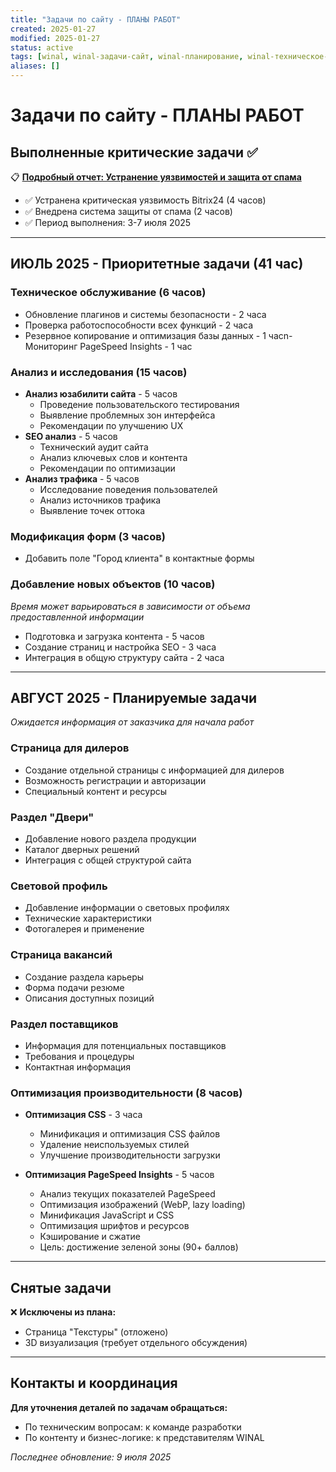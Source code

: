 ```yaml
---
title: "Задачи по сайту - ПЛАНЫ РАБОТ"
created: 2025-01-27
modified: 2025-01-27
status: active
tags: [winal, winal-задачи-сайт, winal-планирование, winal-техническое-обслуживание]
aliases: []
---
```


# Задачи по сайту - ПЛАНЫ РАБОТ

## Выполненные критические задачи ✅

📋 **[Подробный отчет: Устранение уязвимостей и защита от спама](./Устранение_уязвимостей_и_защита_от_спама.md)**

- ✅ Устранена критическая уязвимость Bitrix24 (4 часов)
- ✅ Внедрена система защиты от спама (2 часов)
- ✅ Период выполнения: 3-7 июля 2025

---

## ИЮЛЬ 2025 - Приоритетные задачи (41 час)

### Техническое обслуживание (6 часов)

- Обновление плагинов и системы безопасности - 2 часа
- Проверка работоспособности всех функций - 2 часа
- Резервное копирование и оптимизация базы данных - 1 часn- Мониторинг PageSpeed Insights - 1 час

### Анализ и исследования (15 часов)

- **Анализ юзабилити сайта** - 5 часов
  - Проведение пользовательского тестирования
  - Выявление проблемных зон интерфейса
  - Рекомендации по улучшению UX
- **SEO анализ** - 5 часов
  - Технический аудит сайта
  - Анализ ключевых слов и контента
  - Рекомендации по оптимизации
- **Анализ трафика** - 5 часов
  - Исследование поведения пользователей
  - Анализ источников трафика
  - Выявление точек оттока

### Модификация форм (3 часов)

- Добавить поле "Город клиента" в контактные формы

### Добавление новых объектов (10 часов)

*Время может варьироваться в зависимости от объема предоставленной информации*

- Подготовка и загрузка контента - 5 часов
- Создание страниц и настройка SEO - 3 часа
- Интеграция в общую структуру сайта - 2 часа

---

## АВГУСТ 2025 - Планируемые задачи

*Ожидается информация от заказчика для начала работ*

### Страница для дилеров
- Создание отдельной страницы с информацией для дилеров
- Возможность регистрации и авторизации
- Специальный контент и ресурсы

### Раздел "Двери"
- Добавление нового раздела продукции
- Каталог дверных решений
- Интеграция с общей структурой сайта

### Световой профиль
- Добавление информации о световых профилях
- Технические характеристики
- Фотогалерея и применение

### Страница вакансий
- Создание раздела карьеры
- Форма подачи резюме
- Описания доступных позиций

### Раздел поставщиков
- Информация для потенциальных поставщиков
- Требования и процедуры
- Контактная информация

### Оптимизация производительности (8 часов)

- **Оптимизация CSS** - 3 часа
  - Минификация и оптимизация CSS файлов
  - Удаление неиспользуемых стилей
  - Улучшение производительности загрузки

- **Оптимизация PageSpeed Insights** - 5 часов
  - Анализ текущих показателей PageSpeed
  - Оптимизация изображений (WebP, lazy loading)
  - Минификация JavaScript и CSS
  - Оптимизация шрифтов и ресурсов
  - Кэширование и сжатие
  - Цель: достижение зеленой зоны (90+ баллов)





---

## Снятые задачи

❌ **Исключены из плана:**


- Страница "Текстуры" (отложено)
- 3D визуализация (требует отдельного обсуждения)

---

## Контакты и координация

**Для уточнения деталей по задачам обращаться:**
- По техническим вопросам: к команде разработки
- По контенту и бизнес-логике: к представителям WINAL

*Последнее обновление: 9 июля 2025*